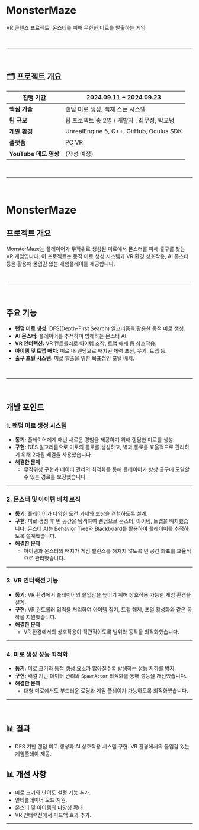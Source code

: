 # MonsterMaze

VR 콘텐츠 프로젝트: 몬스터를 피해 무한한 미로를 탈출하는 게임

<br>

---

<br>

## 🗂️ **프로젝트 개요**

| **진행 기간**       | 2024.09.11 ~ 2024.09.23                |
|---------------------|---------------------------------------|
| **핵심 기술**       | 랜덤 미로 생성, 객체 스폰 시스템 |
| **팀 규모**       | 팀 프로젝트 총 2명 / 개발자 : 최무성, 박교녕 |
| **개발 환경**       | UnrealEngine 5, C++, GitHub, Oculus SDK |
| **플랫폼**          | PC VR                                 |
| **YouTube 데모 영상** | (작성 예정)                        |

<br>

---

<br>

# MonsterMaze

## 프로젝트 개요
MonsterMaze는 플레이어가 무작위로 생성된 미로에서 몬스터를 피해 출구를 찾는 VR 게임입니다. 이 프로젝트는 동적 미로 생성 시스템과 VR 환경 상호작용, AI 몬스터 등을 활용해 몰입감 있는 게임플레이를 제공합니다.

<br>

---

<br>

## 주요 기능
- **랜덤 미로 생성:** DFS(Depth-First Search) 알고리즘을 활용한 동적 미로 생성.
- **AI 몬스터:** 플레이어를 추적하며 방해하는 몬스터 AI.
- **VR 인터랙션:** VR 컨트롤러로 아이템 조작, 트랩 해제 등 상호작용.
- **아이템 및 트랩 배치:** 미로 내 랜덤으로 배치된 체력 포션, 무기, 트랩 등.
- **출구 포털 시스템:** 미로 탈출을 위한 목표점인 포털 배치.

<br>

---

<br>

## 개발 포인트

### 1. 랜덤 미로 생성 시스템
- **동기:** 플레이어에게 매번 새로운 경험을 제공하기 위해 랜덤한 미로를 생성.
- **구현:** DFS 알고리즘으로 미로의 통로를 생성하고, 벽과 통로를 효율적으로 관리하기 위해 2차원 배열을 사용했습니다.
- **해결한 문제** 
  - 무작위성 구현과 데이터 관리의 최적화를 통해 플레이어가 항상 출구에 도달할 수 있는 경로를 보장했습니다.

---

### 2. 몬스터 및 아이템 배치 로직
- **동기:** 플레이어가 다양한 도전 과제와 보상을 경험하도록 설계.
- **구현:** 미로 생성 후 빈 공간을 탐색하여 랜덤으로 몬스터, 아이템, 트랩을 배치했습니다. 몬스터 AI는 Behavior Tree와 Blackboard를 활용하여 플레이어를 추적하도록 설계했습니다.
- **해결한 문제** 
  - 아이템과 몬스터의 배치가 게임 밸런스를 해치지 않도록 빈 공간 좌표를 효율적으로 관리했습니다.

---

### 3. VR 인터랙션 기능
- **동기:** VR 환경에서 플레이어의 몰입감을 높이기 위해 상호작용 가능한 게임 환경을 설계.
- **구현:** VR 컨트롤러 입력을 처리하여 아이템 집기, 트랩 해제, 포털 활성화와 같은 동작을 지원했습니다.
- **해결한 문제** 
  - VR 환경에서의 상호작용이 직관적이도록 범위와 동작을 최적화했습니다.

---

### 4. 미로 생성 성능 최적화
- **동기:** 미로 크기와 동적 생성 요소가 많아질수록 발생하는 성능 저하를 방지.
- **구현:** 배열 기반 데이터 관리와 `SpawnActor` 최적화를 통해 성능을 개선했습니다.
- **해결한 문제** 
  - 대형 미로에서도 부드러운 로딩과 게임 플레이가 가능하도록 최적화했습니다.

---

<br>

## 📊 결과
- DFS 기반 랜덤 미로 생성과 AI 상호작용 시스템 구현. VR 환경에서의 몰입감 있는 게임플레이 제공.

## 📊 개선 사항
- 미로 크기와 난이도 설정 기능 추가.
- 멀티플레이어 모드 지원.
- 몬스터 및 아이템의 다양성 확대.
- VR 인터랙션에서 피드백 효과 추가.

---
